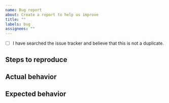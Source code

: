 ```yaml
---
name: Bug report
about: Create a report to help us improve
title: ""
labels: bug
assignees: ""
---
```


- [ ] I have searched the issue tracker and believe that this is not a duplicate.

## Steps to reproduce

<!--Describe the minimized example of how to reproduce the bug-->

## Actual behavior

<!--A clear and concise description the result of the above steps-->

## Expected behavior

<!--A clear and concise description of what you expected to happen.-->
